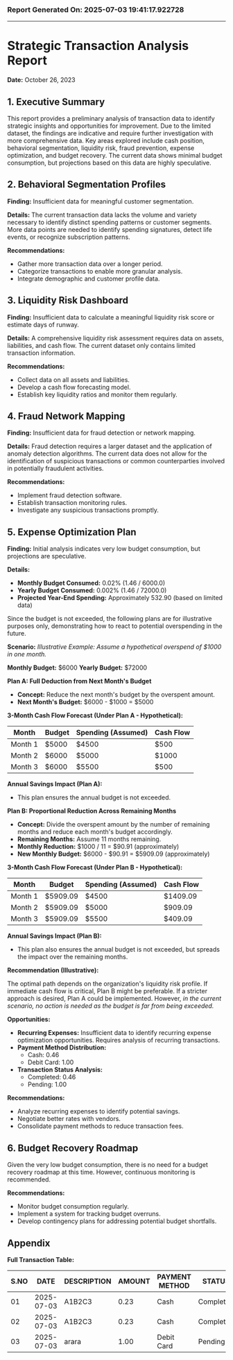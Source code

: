 ### Report Generated On: 2025-07-03 19:41:17.922728 

--- 

# Strategic Transaction Analysis Report

**Date:** October 26, 2023

## 1. Executive Summary

This report provides a preliminary analysis of transaction data to identify strategic insights and opportunities for improvement. Due to the limited dataset, the findings are indicative and require further investigation with more comprehensive data. Key areas explored include cash position, behavioral segmentation, liquidity risk, fraud prevention, expense optimization, and budget recovery. The current data shows minimal budget consumption, but projections based on this data are highly speculative.

## 2. Behavioral Segmentation Profiles

**Finding:** Insufficient data for meaningful customer segmentation.

**Details:** The current transaction data lacks the volume and variety necessary to identify distinct spending patterns or customer segments. More data points are needed to identify spending signatures, detect life events, or recognize subscription patterns.

**Recommendations:**

*   Gather more transaction data over a longer period.
*   Categorize transactions to enable more granular analysis.
*   Integrate demographic and customer profile data.

## 3. Liquidity Risk Dashboard

**Finding:** Insufficient data to calculate a meaningful liquidity risk score or estimate days of runway.

**Details:** A comprehensive liquidity risk assessment requires data on assets, liabilities, and cash flow. The current dataset only contains limited transaction information.

**Recommendations:**

*   Collect data on all assets and liabilities.
*   Develop a cash flow forecasting model.
*   Establish key liquidity ratios and monitor them regularly.

## 4. Fraud Network Mapping

**Finding:** Insufficient data for fraud detection or network mapping.

**Details:** Fraud detection requires a larger dataset and the application of anomaly detection algorithms. The current data does not allow for the identification of suspicious transactions or common counterparties involved in potentially fraudulent activities.

**Recommendations:**

*   Implement fraud detection software.
*   Establish transaction monitoring rules.
*   Investigate any suspicious transactions promptly.

## 5. Expense Optimization Plan

**Finding:** Initial analysis indicates very low budget consumption, but projections are speculative.

**Details:**

*   **Monthly Budget Consumed:** 0.02% (1.46 / 6000.0)
*   **Yearly Budget Consumed:** 0.002% (1.46 / 72000.0)
*   **Projected Year-End Spending:** Approximately 532.90 (based on limited data)

Since the budget is not exceeded, the following plans are for illustrative purposes only, demonstrating how to react to potential overspending in the future.

**Scenario:** *Illustrative Example: Assume a hypothetical overspend of $1000 in one month.*

**Monthly Budget:** $6000
**Yearly Budget:** $72000

**Plan A: Full Deduction from Next Month's Budget**

*   **Concept:** Reduce the next month's budget by the overspent amount.
*   **Next Month's Budget:** $6000 - $1000 = $5000

**3-Month Cash Flow Forecast (Under Plan A - Hypothetical):**

| Month     | Budget | Spending (Assumed) | Cash Flow |
| --------- | ------ | ------------------ | --------- |
| Month 1   | $5000  | $4500              | $500      |
| Month 2   | $6000  | $5000              | $1000     |
| Month 3   | $6000  | $5500              | $500      |

**Annual Savings Impact (Plan A):**

*   This plan ensures the annual budget is not exceeded.

**Plan B: Proportional Reduction Across Remaining Months**

*   **Concept:** Divide the overspent amount by the number of remaining months and reduce each month's budget accordingly.
*   **Remaining Months:** Assume 11 months remaining.
*   **Monthly Reduction:** $1000 / 11 = $90.91 (approximately)
*   **New Monthly Budget:** $6000 - $90.91 = $5909.09 (approximately)

**3-Month Cash Flow Forecast (Under Plan B - Hypothetical):**

| Month     | Budget    | Spending (Assumed) | Cash Flow |
| --------- | --------- | ------------------ | --------- |
| Month 1   | $5909.09  | $4500              | $1409.09 |
| Month 2   | $5909.09  | $5000              | $909.09  |
| Month 3   | $5909.09  | $5500              | $409.09  |

**Annual Savings Impact (Plan B):**

*   This plan also ensures the annual budget is not exceeded, but spreads the impact over the remaining months.

**Recommendation (Illustrative):**

The optimal path depends on the organization's liquidity risk profile. If immediate cash flow is critical, Plan B might be preferable. If a stricter approach is desired, Plan A could be implemented. However, *in the current scenario, no action is needed as the budget is far from being exceeded.*

**Opportunities:**

*   **Recurring Expenses:** Insufficient data to identify recurring expense optimization opportunities. Requires analysis of recurring transactions.
*   **Payment Method Distribution:**
    *   Cash: 0.46
    *   Debit Card: 1.00
*   **Transaction Status Analysis:**
    *   Completed: 0.46
    *   Pending: 1.00

**Recommendations:**

*   Analyze recurring expenses to identify potential savings.
*   Negotiate better rates with vendors.
*   Consolidate payment methods to reduce transaction fees.

## 6. Budget Recovery Roadmap

Given the very low budget consumption, there is no need for a budget recovery roadmap at this time. However, continuous monitoring is recommended.

**Recommendations:**

*   Monitor budget consumption regularly.
*   Implement a system for tracking budget overruns.
*   Develop contingency plans for addressing potential budget shortfalls.

## Appendix

**Full Transaction Table:**

| S.NO | DATE       | DESCRIPTION   | AMOUNT | PAYMENT METHOD | STATUS    | NOTES       |
| ---- | ---------- | ------------- | ------ | -------------- | --------- | ----------- |
| 01   | 2025-07-03 | A1B2C3        | 0.23   | Cash           | Completed | -------     |
| 02   | 2025-07-03 | A1B2C3        | 0.23   | Cash           | Completed | -------     |
| 03   | 2025-07-03 | arara         | 1.00   | Debit Card     | Pending   | dbcfjhrbf   |
